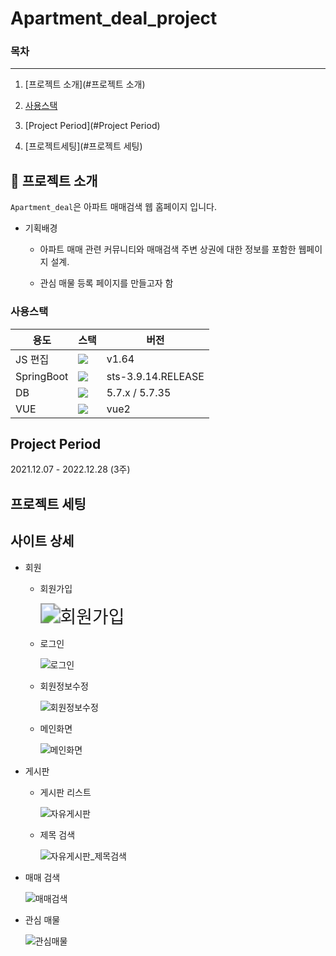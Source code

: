 # Apartment_deal_project

### 목차

---

1. [프로젝트 소개](#프로젝트 소개)

2. [사용스택](#사용스택)

3. [Project Period](#Project Period)

4. [프로젝트세팅](#프로젝트 세팅)

   



## 📖 프로젝트 소개

`Apartment_deal`은 아파트 매매검색 웹 홈페이지 입니다.



- 기획배경

  - 아파트 매매 관련 커뮤니티와 매매검색 주변 상권에 대한 정보를 포함한 웹페이지 설계.

  - 관심 매물 등록 페이지를 만들고자 함

    



### 사용스택

| 용도       | 스택                                                         | 버전               |
| ---------- | ------------------------------------------------------------ | ------------------ |
| JS 편집    | <img src="https://img.shields.io/badge/Visual Studio Code-007ACC?style=plastic&logo=Visual Studio Code&logoColor=white"> | v1.64              |
| SpringBoot | <img src="https://img.shields.io/badge/SpringBoot-80FF00?style=flat-square&logo=SpringBoot&logoColor=white"/> | sts-3.9.14.RELEASE |
| DB         | <img src="https://img.shields.io/badge/MySQL-4169E1?style=plastic&logo=MySQL&logoColor=white"> | 5.7.x / 5.7.35     |
| VUE        | <img src="https://img.shields.io/badge/vue-4169E1?style=plastic&logo=V&logoColor=white"> | vue2               |





## **Project Period**

2021.12.07 - 2022.12.28 (3주)





## 프로젝트 세팅

## 사이트 상세

- 회원

  - 회원가입

    <img src="img/회원가입.PNG" alt="회원가입" style="zoom:200%;" />

    

  - 로그인

    ![로그인](img/로그인.PNG)




  - 회원정보수정
  
    ![회원정보수정](img/회원정보수정.PNG)

    

  - 메인화면

    ![메인화면](img/메인화면.PNG)

    

- 게시판

  - 게시판 리스트

    ![자유게시판](img/자유게시판.PNG)

  - 제목 검색

    ![자유게시판_제목검색](img/자유게시판_제목검색.PNG)

    

    

- 매매 검색

  ![매매검색](img/매매검색.PNG)

- 관심 매물

  ![관심매물](img/관심매물.PNG)

  



